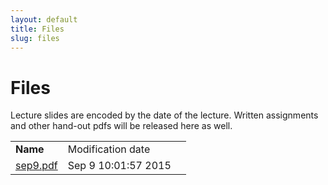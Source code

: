 ```yaml
---
layout: default
title: Files
slug: files
---
```


Files
=====

Lecture slides are encoded by the date of the lecture. Written assignments and other hand-out pdfs will be released here as well.

<table> <tr> <td><b>Name</b><td>Modification date</td><td> <tr><td><a href="files/sep9.pdf">sep9.pdf</td></td><td>Sep 9 10:01:57 2015</td></tr> <!-- generated --></table>

